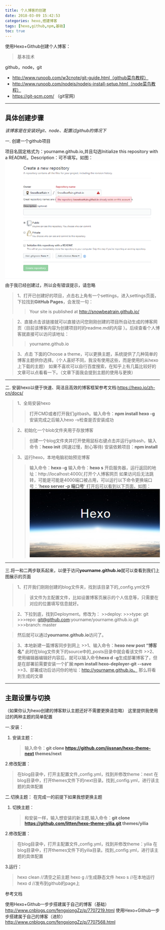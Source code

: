 ```yaml
---
title: 个人博客的创建
date: 2018-03-09 15:42:53
categories: hexo,搭建博客
tags: [hexo,github,npm,基础]
toc: true
---
```

使用Hexo+Github创建个人博客：
    

> 基本技术

github，node，git
   
 - http://www.runoob.com/w3cnote/git-guide.html（github菜鸟教程）
 - http://www.runoob.com/nodejs/nodejs-install-setup.html（node菜鸟教程）
 - https://git-scm.com/ （git官网）




----------
## 具体创建步骤 ##
*该博客是在安装好git、node、配置过github的情况下*

 一. 创建一个github项目

 
 项目名固定格式为：yourname.github.io,并且勾选Initialize this repository with a README。Description：可不填写。如图：![此处输入图片的描述][1]
 由于我已经创建过，所以会有错误提示，请忽略
>1、打开已创建好的项目，点击右上角有一个settings，进入settings页面，下拉找到**GitHub Pages**，会发现一句：
>> Your site is published at http://snowbeatrain.github.io/


    
>2、直接点击该链接就可以直接访问您刚刚创建的项目所自动生成的博客网页（目前该博客内容为创建项目时的readme.md的内容 ）。后续查看个人博客就直接可以访问该地址：
>> yourname.github.io


>3、点击 下面的Choose a theme，可以更换主题，系统提供了几种简单的博客主题供你选择。（个人喜好不同，我没有使用这些，而是使用的从hexo上下载的主题）
    如果不喜欢可以自行百度搜索，在知乎上有几篇比较好的文章可以点看看一下。（文章下面我会提到主题的使用与更换）


----------


二. 安装hexo以便于快速、简洁且高效的博客框架参考文档:https://hexo.io/zh-cn/docs/
    
>1、全局安装hexo
>>打开CMD或者打开我们gitbash。输入命令：**npm install hexo -g**
安装完成之后输入hexo -v检查是否安装成功

>2、初始化一个blob文件夹用于存放博客
>>创建一个blog文件夹并打开使用鼠标右键点击并运行gitbash，输入命令：**hexo init** (网速过慢，耐心等待)
>>安装依赖项目：**npm install**


>3、运行hexo，本地电脑初始预览博客
>>输入命令：**hexo -g**
>>输入命令：**hexo s**  开启服务器，运行返回的地址：http://localhost:4000/,打开个人博客网页
>>如果访问后无法跳转，可能是可能是4000端口被占用，可以运行以下命令更换端口号：'**hexo server -p 端口号**'
    打开后可以看到以下页面，如图：
    ![此处输入图片的描述][2]

----------


三.将一和二两步联系起来，以便于访问**yourname.github.io**就可以查看到我们上图展示的页面

>1、打开我们刚刚创建的blog文件夹，找到该目录下的_config.yml文件
>>该文件为主配置文件，比如设置博客页展示的个人信息等，只需要在对应的位置填写信息就好。
    
>2、下拉到底，找到Deployment。修改为：
    >>deploy:
            >>>type: git
            >>>repo: git@github.com:yourname/yourname.github.io.git
            >>>branch: master

>然后就可以通过**yourname.github.io**访问了。
    
>3、本地新建一篇博客同步到网上
    >>1、输入命令：**hexo new post “博客名”**
    此时在blog文件夹下的source中的_posts目录中就会看该文件
    >>2、使用编辑器编辑好内容后，就可以输入命令**hexo d -g**生成部署博客了，但是在部署前需要安装一个扩展:**npm install hexo-deployer-git --save**
    >>3、部署成功后访问你的地址：http://yourname.github.io。 那么将看到生成的文章


  [1]: https://raw.githubusercontent.com/SnowBeatRain/blogImages/master/creatProject.png
  [2]: https://raw.githubusercontent.com/SnowBeatRain/blogImages/master/successLocalhost.png
  

----------
## 主题设置与切换 ##
（如果你认为hexo创建的博客默认主题还好不需要更换请忽略）
    这里提供我使用过的两种主题的简单配置
    
一.安装：
 1. 安装主题：
    >输入命令：**git clone https://github.com/iissnan/hexo-theme-next themes/next**

2.修改配置：
>在blog目录中，打开主配置文件_config.yml，找到并修改theme：next
>在blog目录中，打开themes文件下的next目录。找到_config.yml，进行该主题的具体配置

二.切换主题：
    在完成一的前提下如果我想更换主题
 1. 切换主题：
    >和安装一样，输入想安装的新主题,输入命令：**git clone https://github.com/litten/hexo-theme-yilia.git themes/yilia**

2.修改配置：
>在blog目录中，打开主配置文件_config.yml，找到并修改theme：yilia
>在blog目录中，打开themes文件下的yilia目录。找到_config.yml，进行该主题的具体配置

3.运行：
>hexo clean   //清空之前主题
hexo g     //生成静态文件
hexo s     //在本地运行
hexo d    //发布到github的page上

参考文档

 使用Hexo+Github一步步搭建属于自己的博客（基础）
 http://www.cnblogs.com/fengxiongZz/p/7707219.html
 使用Hexo+Github一步步搭建属于自己的博客（进阶）
 http://www.cnblogs.com/fengxiongZz/p/7707568.html
 
 